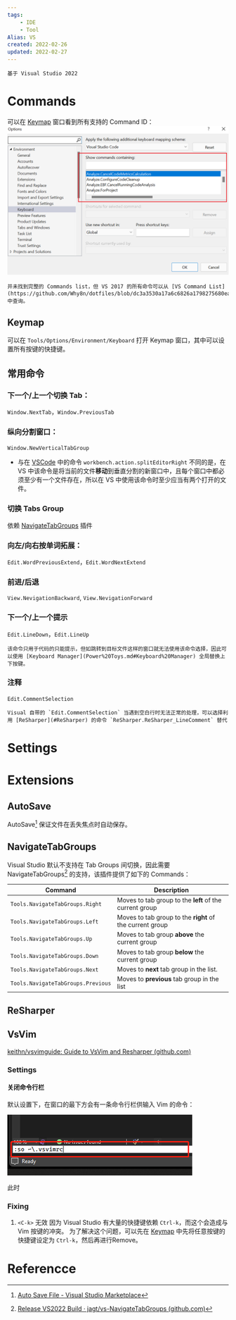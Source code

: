 ```yaml
---
tags:
    - IDE
    - Tool
Alias: VS
created: 2022-02-26
updated: 2022-02-27
---
```


```ad-tip
基于 Visual Studio 2022
```

# Commands

可以在 [Keymap](#Keymap) 窗口看到所有支持的 Command ID：
![](assets/Visual%20Studio/image-20220226145909296.png)

 ```ad-note
 并未找到完整的 Commands list，但 VS 2017 的所有命令可以从 [VS Command List](https://github.com/Why8n/dotfiles/blob/dc3a3530a17a6c6826a1798275680ea2e60a9a5a/vs2017/vscommands.txt) 中查询。
 ```

## Keymap

可以在 `Tools/Options/Environment/Keyboard` 打开 Keymap 窗口，其中可以设置所有按键的快捷键。

## 常用命令

### 下一个/上一个切换 Tab：

`Window.NextTab`，`Window.PreviousTab`

### 纵向分割窗口：

`Window.NewVerticalTabGroup`

- 与在 [VSCode](Visual%20Studio%20Code.md) 中的命令 `workbench.action.splitEditorRight` 不同的是，在 VS 中该命令是将当前的文件**移动**到垂直分割的新窗口中，且每个窗口中都必须至少有一个文件存在，所以在 VS 中使用该命令时至少应当有两个打开的文件。

### 切换 Tabs Group

依赖 [NavigateTabGroups](#NavigateTabGroups) 插件

### 向左/向右按单词拓展：

`Edit.WordPreviousExtend`，`Edit.WordNextExtend`

### 前进/后退

`View.NevigationBackward`, `View.NevigationForward`

### 下一个/上一个提示

`Edit.LineDown`，`Edit.LineUp`

```ad-note
该命令只用于代码的只能提示，但如跳转到目标文件这样的窗口就无法使用该命令选择，因此可以使用 [Keyboard Manager](Power%20Toys.md#Keyboard%20Manager) 全局替换上下按键。
```

### 注释

`Edit.CommentSelection`

```ad-error
Visual 自带的 `Edit.CommentSelection` 当遇到空白行时无法正常的处理，可以选择利用 [ReSharper](#ReSharper) 的命令 `ReSharper.ReSharper_LineComment` 替代
```

# Settings

# Extensions

## AutoSave

AutoSave[^1] 保证文件在丢失焦点时自动保存。

## NavigateTabGroups

Visual Studio 默认不支持在 Tab Groups 间切换，因此需要 NavigateTabGroups[^2] 的支持，该插件提供了如下的 Commands：

| Command                            | Description                                              |
| ---------------------------------- | -------------------------------------------------------- |
| `Tools.NavigateTabGroups.Right`    | Moves to tab group to the **left** of the current group  |
| `Tools.NavigateTabGroups.Left`     | Moves to tab group to the **right** of the current group |
| `Tools.NavigateTabGroups.Up`       | Moves to tab group **above** the current group           |
| `Tools.NavigateTabGroups.Down`     | Moves to tab group **below** the current group           |
| `Tools.NavigateTabGroups.Next`     | Moves to **next** tab group in the list.                 |
| `Tools.NavigateTabGroups.Previous` | Moves to **previous** tab group in the list              | 

## ReSharper

## VsVim

[keithn/vsvimguide: Guide to VsVim and Resharper (github.com)](https://github.com/keithn/vsvimguide)

### Settings

#### 关闭命令行栏

默认设置下，在窗口的最下方会有一条命令行栏供输入 Vim 的命令：

![ 500](assets/Visual%20Studio/image-20220227165907558.png)

此时



### Fixing

1.  `<C-k>` 无效
    因为 Visual Studio 有大量的快捷键依赖 `Ctrl-k`，而这个会造成与 Vim 按键的冲突。
    为了解决这个问题，可以先在 [Keymap](#Keymap) 中先将任意按键的快捷键设定为 `Ctrl-k`，然后再进行Remove。

# Referencce

[^1]: [Auto Save File - Visual Studio Marketplace](https://marketplace.visualstudio.com/items?itemName=HRai.AutoSaveFile)
[^2]: [Release VS2022 Build · jagt/vs-NavigateTabGroups (github.com)](https://github.com/jagt/vs-NavigateTabGroups/releases/tag/vs2022)
